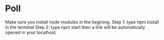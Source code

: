 # Poll

Make sure you install node modules in the begining.
Step 1: type npm install in the terminal
Step 2: type npm start then a link will be automatically opened in your localhost.
